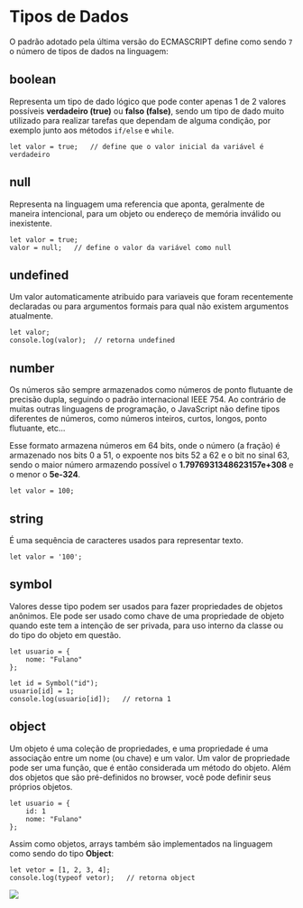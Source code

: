 # Tipos de Dados

O padrão adotado pela última versão do ECMASCRIPT define como sendo `7` o número de tipos de dados na linguagem:

## boolean

Representa um tipo de dado lógico que pode conter apenas 1 de 2 valores possíveis **verdadeiro (true)** ou **falso (false)**, sendo um tipo de dado muito utilizado para realizar tarefas que dependam de alguma condição, por exemplo junto aos métodos `if/else` e `while`.

    let valor = true;   // define que o valor inicial da variável é verdadeiro

## null

Representa na linguagem uma referencia que aponta, geralmente de maneira intencional, para um objeto ou endereço de memória inválido ou inexistente.

    let valor = true;
    valor = null;   // define o valor da variável como null

## undefined

Um valor automaticamente atribuido para variaveis que foram recentemente declaradas ou para argumentos formais para qual não existem argumentos atualmente.

    let valor;
    console.log(valor);  // retorna undefined

## number

Os números são sempre armazenados como números de ponto flutuante de precisão dupla, seguindo o padrão internacional IEEE 754. Ao contrário de muitas outras linguagens de programação, o JavaScript não define tipos diferentes de números, como números inteiros, curtos, longos, ponto flutuante, etc...

Esse formato armazena números em 64 bits, onde o número (a fração) é armazenado nos bits 0 a 51, o expoente nos bits 52 a 62 e o bit no sinal 63, sendo o maior número armazendo possível o **1.7976931348623157e+308** e o menor o **5e-324**.

    let valor = 100;

## string

É uma sequência de caracteres usados para representar texto.

    let valor = '100';

## symbol

Valores desse tipo podem ser usados para fazer propriedades de objetos anônimos. Ele pode ser usado como chave de uma propriedade de objeto quando este tem a intenção de ser privada, para uso interno da classe ou do tipo do objeto em questão.

    let usuario = {
        nome: "Fulano"
    };

    let id = Symbol("id");
    usuario[id] = 1;
    console.log(usuario[id]);   // retorna 1

## object

Um objeto é uma coleção de propriedades, e uma propriedade é uma associação entre um nome (ou chave) e um valor. Um valor de propriedade pode ser uma função, que é então considerada um método do objeto. Além dos objetos que são pré-definidos no browser, você pode definir seus próprios objetos.

    let usuario = {
        id: 1
        nome: "Fulano"
    };

Assim como objetos, arrays também são implementados na linguagem como sendo do tipo **Object**:

    let vetor = [1, 2, 3, 4];
    console.log(typeof vetor);   // retorna object

![](https://github.com/leandrobeandrade/javascript-references/blob/master/data-types/types.png)
